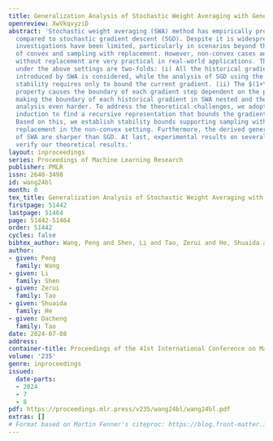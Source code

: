 ```yaml
---
title: Generalization Analysis of Stochastic Weight Averaging with General Sampling
openreview: XwVkqvyziD
abstract: 'Stochastic weight averaging (SWA) method has empirically proven its advantages
  compared to stochastic gradient descent (SGD). Despite it is widespread used, theoretical
  investigations have been limited, particularly in scenarios beyond the ideal setting
  of convex and sampling with replacement. However, non-convex cases and sampling
  without replacement are very practical in real-world applications. The main challenges
  under the above settings are two-folds: (i) All the historical gradient information
  introduced by SWA is considered, while the analysis of SGD using the tool of uniform
  stability requires only to bound the current gradient. (ii) The $(1+\alpha\beta)$-expansion
  property causes the boundary of each gradient step dependent on the previous step,
  making the boundary of each historical gradient in SWA nested and the theoretical
  analysis even harder. To address the theoretical challenges, we adopt mathematical
  induction to find a recursive representation that bounds the gradient at each step.
  Based on this, we establish stability bounds supporting sampling with and without
  replacement in the non-convex setting. Furthermore, the derived generalization bounds
  of SWA are sharper than SGD. At last, experimental results on several benchmarks
  verify our theoretical results.'
layout: inproceedings
series: Proceedings of Machine Learning Research
publisher: PMLR
issn: 2640-3498
id: wang24bl
month: 0
tex_title: Generalization Analysis of Stochastic Weight Averaging with General Sampling
firstpage: 51442
lastpage: 51464
page: 51442-51464
order: 51442
cycles: false
bibtex_author: Wang, Peng and Shen, Li and Tao, Zerui and He, Shuaida and Tao, Dacheng
author:
- given: Peng
  family: Wang
- given: Li
  family: Shen
- given: Zerui
  family: Tao
- given: Shuaida
  family: He
- given: Dacheng
  family: Tao
date: 2024-07-08
address:
container-title: Proceedings of the 41st International Conference on Machine Learning
volume: '235'
genre: inproceedings
issued:
  date-parts:
  - 2024
  - 7
  - 8
pdf: https://proceedings.mlr.press/v235/wang24bl/wang24bl.pdf
extras: []
# Format based on Martin Fenner's citeproc: https://blog.front-matter.io/posts/citeproc-yaml-for-bibliographies/
---
```

